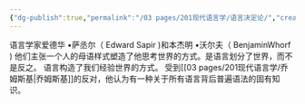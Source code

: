 ```yaml
---
{"dg-publish":true,"permalink":"/03 pages/201现代语言学/语言决定论/","created":"2024-11-30T21:03:34.700+08:00","updated":"2025-03-02T15:15:52.837+08:00"}
---
```


语言学家爱德华 •萨丞尔（ Edward Sapir )和本杰明 •沃尔夫（ BenjaminWhorf ) 他们主张一个人的母语样式塑造了他思考世界的方式。是语言划分了世界，而不是反之。
语言构造了我们经验世界的方式。
受到[[03 pages/201现代语言学/乔姆斯基\|乔姆斯基]]的反对，他认为有一种关于所有语言背后普遍语法的固有知识。